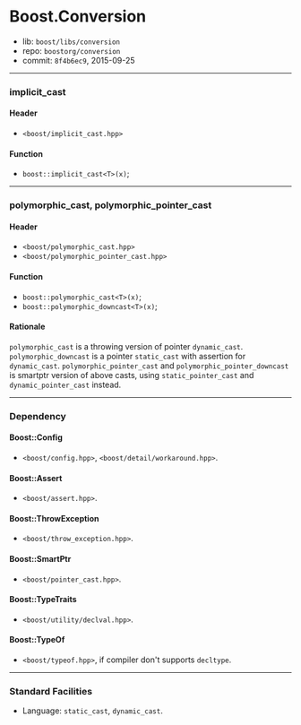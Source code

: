 # Boost.Conversion

* lib: `boost/libs/conversion`
* repo: `boostorg/conversion`
* commit: `8f4b6ec9`, 2015-09-25

------
### implicit_cast

#### Header

* `<boost/implicit_cast.hpp>`

#### Function

* `boost::implicit_cast<T>(x)`;

------
### polymorphic_cast, polymorphic_pointer_cast

#### Header

* `<boost/polymorphic_cast.hpp>`
* `<boost/polymorphic_pointer_cast.hpp>`

#### Function

* `boost::polymorphic_cast<T>(x)`;
* `boost::polymorphic_downcast<T>(x)`;

#### Rationale

`polymorphic_cast` is a throwing version of pointer `dynamic_cast`.
`polymorphic_downcast` is a pointer `static_cast` with assertion for `dynamic_cast`.
`polymorphic_pointer_cast` and `polymorphic_pointer_downcast` is smartptr version of
above casts, using `static_pointer_cast` and `dynamic_pointer_cast` instead.

------
### Dependency

#### Boost::Config

* `<boost/config.hpp>`, `<boost/detail/workaround.hpp>`.

#### Boost::Assert

* `<boost/assert.hpp>`.

#### Boost::ThrowException

* `<boost/throw_exception.hpp>`.

#### Boost::SmartPtr

* `<boost/pointer_cast.hpp>`.

#### Boost::TypeTraits

* `<boost/utility/declval.hpp>`.

#### Boost::TypeOf

* `<boost/typeof.hpp>`, if compiler don't supports `decltype`.

------
### Standard Facilities

* Language: `static_cast`, `dynamic_cast`.
